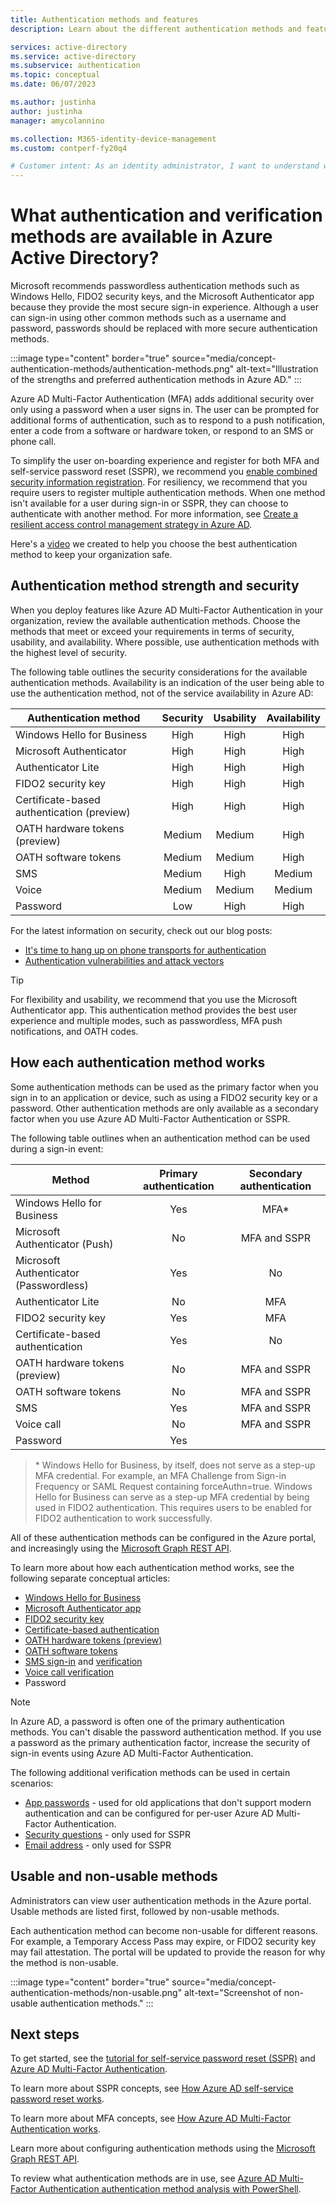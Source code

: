 ```yaml
---
title: Authentication methods and features
description: Learn about the different authentication methods and features available in Azure Active Directory to help improve and secure sign-in events

services: active-directory
ms.service: active-directory
ms.subservice: authentication
ms.topic: conceptual
ms.date: 06/07/2023

ms.author: justinha
author: justinha
manager: amycolannino

ms.collection: M365-identity-device-management
ms.custom: contperf-fy20q4

# Customer intent: As an identity administrator, I want to understand what authentication options are available in Azure AD and how or why I can use them to improve and secure user sign-in events.
---
```

# What authentication and verification methods are available in Azure Active Directory?

Microsoft recommends passwordless authentication methods such as Windows Hello, FIDO2 security keys, and the Microsoft Authenticator app because they provide the most secure sign-in experience. Although a user can sign-in using other common methods such as a username and password, passwords should be replaced with more secure authentication methods.

:::image type="content" border="true" source="media/concept-authentication-methods/authentication-methods.png" alt-text="Illustration of the strengths and preferred authentication methods in Azure AD." :::

Azure AD Multi-Factor Authentication (MFA) adds additional security over only using a password when a user signs in. The user can be prompted for additional forms of authentication, such as to respond to a push notification, enter a code from a software or hardware token, or respond to an SMS or phone call.

To simplify the user on-boarding experience and register for both MFA and self-service password reset (SSPR), we recommend you [enable combined security information registration](howto-registration-mfa-sspr-combined.md). For resiliency, we recommend that you require users to register multiple authentication methods. When one method isn't available for a user during sign-in or SSPR, they can choose to authenticate with another method. For more information, see [Create a resilient access control management strategy in Azure AD](concept-resilient-controls.md).

Here's a [video](https://www.youtube.com/watch?v=LB2yj4HSptc&feature=youtu.be) we created to help you choose the best authentication method to keep your organization safe.

## Authentication method strength and security

When you deploy features like Azure AD Multi-Factor Authentication in your organization, review the available authentication methods. Choose the methods that meet or exceed your requirements in terms of security, usability, and availability. Where possible, use authentication methods with the highest level of security.

The following table outlines the security considerations for the available authentication methods. Availability is an indication of the user being able to use the authentication method, not of the service availability in Azure AD:

| Authentication method          | Security | Usability | Availability |
|--------------------------------|:--------:|:---------:|:------------:|
| Windows Hello for Business     | High     | High      | High         |
| Microsoft Authenticator        | High     | High      | High         |
| Authenticator Lite             | High     | High      | High         |
| FIDO2 security key             | High     | High      | High         |
| Certificate-based authentication (preview)| High | High | High       |
| OATH hardware tokens (preview) | Medium   | Medium    | High         |
| OATH software tokens           | Medium   | Medium    | High         |
| SMS                            | Medium   | High      | Medium       |
| Voice                          | Medium   | Medium    | Medium       |
| Password                       | Low      | High      | High         |

For the latest information on security, check out our blog posts:

- [It's time to hang up on phone transports for authentication](https://techcommunity.microsoft.com/t5/azure-active-directory-identity/it-s-time-to-hang-up-on-phone-transports-for-authentication/ba-p/1751752)
- [Authentication vulnerabilities and attack vectors](https://techcommunity.microsoft.com/t5/azure-active-directory-identity/all-your-creds-are-belong-to-us/ba-p/855124)

> [!TIP]
> For flexibility and usability, we recommend that you use the Microsoft Authenticator app. This authentication method provides the best user experience and multiple modes, such as passwordless, MFA push notifications, and OATH codes.

## How each authentication method works

Some authentication methods can be used as the primary factor when you sign in to an application or device, such as using a FIDO2 security key or a password. Other authentication methods are only available as a secondary factor when you use Azure AD Multi-Factor Authentication or SSPR.

The following table outlines when an authentication method can be used during a sign-in event:

| Method                         | Primary authentication | Secondary authentication  |
|--------------------------------|:----------------------:|:-------------------------:|
| Windows Hello for Business     | Yes                    | MFA\*                     |
| Microsoft Authenticator (Push) | No                     | MFA and SSPR              |
| Microsoft Authenticator (Passwordless) | Yes            | No                        |
| Authenticator Lite             | No                     | MFA                       |
| FIDO2 security key             | Yes                    | MFA                       |
| Certificate-based authentication | Yes                  | No                        |
| OATH hardware tokens (preview) | No                     | MFA and SSPR              |
| OATH software tokens           | No                     | MFA and SSPR              |
| SMS                            | Yes                    | MFA and SSPR              |
| Voice call                     | No                     | MFA and SSPR              |
| Password                       | Yes                    |                           |

> \* Windows Hello for Business, by itself, does not serve as a step-up MFA credential. For example, an MFA Challenge from Sign-in Frequency or SAML Request containing forceAuthn=true. Windows Hello for Business can serve as a step-up MFA credential by being used in FIDO2 authentication. This requires users to be enabled for FIDO2 authentication to work successfully.

All of these authentication methods can be configured in the Azure portal, and increasingly using the [Microsoft Graph REST API](/graph/api/resources/authenticationmethods-overview).

To learn more about how each authentication method works, see the following separate conceptual articles:

* [Windows Hello for Business](/windows/security/identity-protection/hello-for-business/hello-overview)
* [Microsoft Authenticator app](concept-authentication-authenticator-app.md)
* [FIDO2 security key](concept-authentication-passwordless.md#fido2-security-keys)
* [Certificate-based authentication](concept-certificate-based-authentication.md)
* [OATH hardware tokens (preview)](concept-authentication-oath-tokens.md#oath-hardware-tokens-preview)
* [OATH software tokens](concept-authentication-oath-tokens.md#oath-software-tokens)
* [SMS sign-in](howto-authentication-sms-signin.md) and [verification](concept-authentication-phone-options.md#mobile-phone-verification)
* [Voice call verification](concept-authentication-phone-options.md)
* Password

> [!NOTE]
> In Azure AD, a password is often one of the primary authentication methods. You can't disable the password authentication method. If you use a password as the primary authentication factor, increase the security of sign-in events using Azure AD Multi-Factor Authentication.

The following additional verification methods can be used in certain scenarios:

* [App passwords](howto-mfa-app-passwords.md) - used for old applications that don't support modern authentication and can be configured for per-user Azure AD Multi-Factor Authentication.
* [Security questions](concept-authentication-security-questions.md) - only used for SSPR
* [Email address](concept-sspr-howitworks.md#authentication-methods) - only used for SSPR

## Usable and non-usable methods

Administrators can view user authentication methods in the Azure portal. Usable methods are listed first, followed by non-usable methods. 

Each authentication method can become non-usable for different reasons. For example, a Temporary Access Pass may expire, or FIDO2 security key may fail attestation. The portal will be updated to provide the reason for why the method is non-usable. 

:::image type="content" border="true" source="media/concept-authentication-methods/non-usable.png" alt-text="Screenshot of non-usable authentication methods." :::


## Next steps

To get started, see the [tutorial for self-service password reset (SSPR)][tutorial-sspr] and [Azure AD Multi-Factor Authentication][tutorial-azure-mfa].

To learn more about SSPR concepts, see [How Azure AD self-service password reset works][concept-sspr].

To learn more about MFA concepts, see [How Azure AD Multi-Factor Authentication works][concept-mfa].

Learn more about configuring authentication methods using the [Microsoft Graph REST API](/graph/api/resources/authenticationmethods-overview).

To review what authentication methods are in use, see [Azure AD Multi-Factor Authentication authentication method analysis with PowerShell](/samples/azure-samples/azure-mfa-authentication-method-analysis/azure-mfa-authentication-method-analysis/).

<!-- INTERNAL LINKS -->
[tutorial-sspr]: tutorial-enable-sspr.md
[tutorial-azure-mfa]: tutorial-enable-azure-mfa.md
[concept-sspr]: concept-sspr-howitworks.md
[concept-mfa]: concept-mfa-howitworks.md
